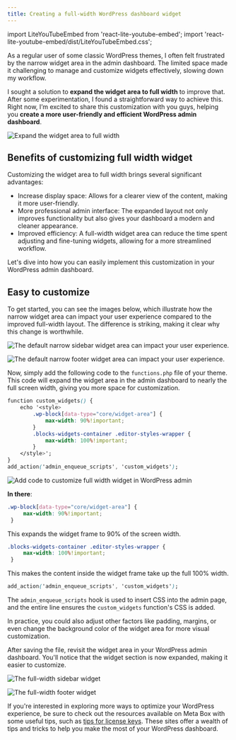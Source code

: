 ```yaml
---
title: Creating a full-width WordPress dashboard widget
---
```


import LiteYouTubeEmbed from 'react-lite-youtube-embed';
import 'react-lite-youtube-embed/dist/LiteYouTubeEmbed.css';

As a regular user of some classic WordPress themes, I often felt frustrated by the narrow widget area in the admin dashboard. The limited space made it challenging to manage and customize widgets effectively, slowing down my workflow.

I sought a solution to **expand the widget area to full width** to improve that. After some experimentation, I found a straightforward way to achieve this. Right now, I’m excited to share this customization with you guys, helping you **create a more user-friendly and efficient WordPress admin dashboard**.

![Expand the widget area to full width](https://i.imgur.com/NtkLlSx.png)

## Benefits of customizing full width widget

Customizing the widget area to full width brings several significant advantages:

* Increase display space: Allows for a clearer view of the content, making it more user-friendly.
* More professional admin interface: The expanded layout not only improves functionality but also gives your dashboard a modern and cleaner appearance.
* Improved efficiency: A full-width widget area can reduce the time spent adjusting and fine-tuning widgets, allowing for a more streamlined workflow.

Let's dive into how you can easily implement this customization in your WordPress admin dashboard.

## Easy to customize

To get started, you can see the images below, which illustrate how the narrow widget area can impact your user experience compared to the improved full-width layout. The difference is striking, making it clear why this change is worthwhile.

![The default narrow sidebar widget area can impact your user experience.](https://i.imgur.com/e53k2QK.png)

![The default narrow footer widget area can impact your user experience.](https://i.imgur.com/97lZOlk.png)

Now, simply add the following code to the `functions.php` file of your theme. This code will expand the widget area in the admin dashboard to nearly the full screen width, giving you more space for customization.

```css
function custom_widgets() {
    echo '<style>
        .wp-block[data-type="core/widget-area"] {
            max-width: 90%!important;
        }
        .blocks-widgets-container .editor-styles-wrapper {
            max-width: 100%!important;
        }
    </style>';
}
add_action('admin_enqueue_scripts', 'custom_widgets');
```

![Add code to customize full width widget in WordPress admin](https://i.imgur.com/p6Lk541.png)

**In there**:

```css
.wp-block[data-type="core/widget-area"] {
     max-width: 90%!important;
 }
```

This expands the widget frame to 90% of the screen width.

```css
.blocks-widgets-container .editor-styles-wrapper {
     max-width: 100%!important;
 }
```

This makes the content inside the widget frame take up the full 100% width.

```css
add_action('admin_enqueue_scripts', 'custom_widgets');
```

The `admin_enqueue_scripts` hook is used to insert CSS into the admin page, and the entire line ensures the `custom_widgets` function's CSS is added.

In practice, you could also adjust other factors like padding, margins, or even change the background color of the widget area for more visual customization.

After saving the file, revisit the widget area in your WordPress admin dashboard. You'll notice that the widget section is now expanded, making it easier to customize.

![The full-width sidebar widget](https://i.imgur.com/e53k2QK.png)

![The full-width footer widget](https://i.imgur.com/xQxs2Hp.png)

If you're interested in exploring more ways to optimize your WordPress experience, be sure to check out the resources available on Meta Box with some useful tips, such as [tips for license keys](https://metabox.io/license-key-management-remotely/). These sites offer a wealth of tips and tricks to help you make the most of your WordPress dashboard.
